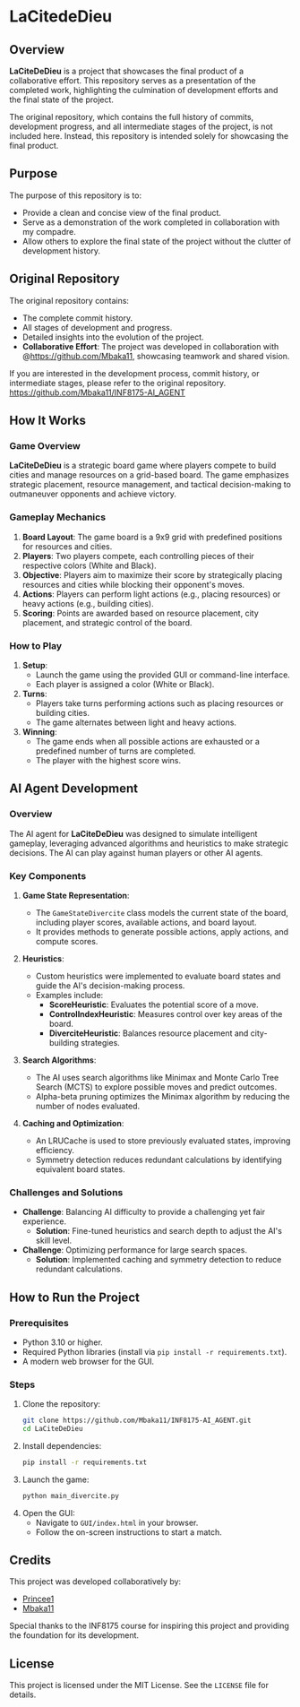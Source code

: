 # LaCitedeDieu

## Overview
**LaCiteDeDieu** is a project that showcases the final product of a collaborative effort. This repository serves as a presentation of the completed work, highlighting the culmination of development efforts and the final state of the project.

The original repository, which contains the full history of commits, development progress, and all intermediate stages of the project, is not included here. Instead, this repository is intended solely for showcasing the final product.

## Purpose
The purpose of this repository is to:
- Provide a clean and concise view of the final product.
- Serve as a demonstration of the work completed in collaboration with my compadre.
- Allow others to explore the final state of the project without the clutter of development history.

## Original Repository
The original repository contains:
- The complete commit history.
- All stages of development and progress.
- Detailed insights into the evolution of the project.
- **Collaborative Effort**: The project was developed in collaboration with @https://github.com/Mbaka11, showcasing teamwork and shared vision.

If you are interested in the development process, commit history, or intermediate stages, please refer to the original repository. https://github.com/Mbaka11/INF8175-AI_AGENT


## How It Works

### Game Overview
**LaCiteDeDieu** is a strategic board game where players compete to build cities and manage resources on a grid-based board. The game emphasizes strategic placement, resource management, and tactical decision-making to outmaneuver opponents and achieve victory.

### Gameplay Mechanics
1. **Board Layout**: The game board is a 9x9 grid with predefined positions for resources and cities.
2. **Players**: Two players compete, each controlling pieces of their respective colors (White and Black).
3. **Objective**: Players aim to maximize their score by strategically placing resources and cities while blocking their opponent's moves.
4. **Actions**: Players can perform light actions (e.g., placing resources) or heavy actions (e.g., building cities).
5. **Scoring**: Points are awarded based on resource placement, city placement, and strategic control of the board.

### How to Play
1. **Setup**: 
    - Launch the game using the provided GUI or command-line interface.
    - Each player is assigned a color (White or Black).
2. **Turns**:
    - Players take turns performing actions such as placing resources or building cities.
    - The game alternates between light and heavy actions.
3. **Winning**:
    - The game ends when all possible actions are exhausted or a predefined number of turns are completed.
    - The player with the highest score wins.

## AI Agent Development

### Overview
The AI agent for **LaCiteDeDieu** was designed to simulate intelligent gameplay, leveraging advanced algorithms and heuristics to make strategic decisions. The AI can play against human players or other AI agents.

### Key Components
1. **Game State Representation**:
    - The `GameStateDivercite` class models the current state of the board, including player scores, available actions, and board layout.
    - It provides methods to generate possible actions, apply actions, and compute scores.

2. **Heuristics**:
    - Custom heuristics were implemented to evaluate board states and guide the AI's decision-making process.
    - Examples include:
      - **ScoreHeuristic**: Evaluates the potential score of a move.
      - **ControlIndexHeuristic**: Measures control over key areas of the board.
      - **DiverciteHeuristic**: Balances resource placement and city-building strategies.

3. **Search Algorithms**:
    - The AI uses search algorithms like Minimax and Monte Carlo Tree Search (MCTS) to explore possible moves and predict outcomes.
    - Alpha-beta pruning optimizes the Minimax algorithm by reducing the number of nodes evaluated.

4. **Caching and Optimization**:
    - An LRUCache is used to store previously evaluated states, improving efficiency.
    - Symmetry detection reduces redundant calculations by identifying equivalent board states.

### Challenges and Solutions
- **Challenge**: Balancing AI difficulty to provide a challenging yet fair experience.
  - **Solution**: Fine-tuned heuristics and search depth to adjust the AI's skill level.
- **Challenge**: Optimizing performance for large search spaces.
  - **Solution**: Implemented caching and symmetry detection to reduce redundant calculations.

## How to Run the Project

### Prerequisites
- Python 3.10 or higher.
- Required Python libraries (install via `pip install -r requirements.txt`).
- A modern web browser for the GUI.

### Steps
1. Clone the repository:
    ```bash
    git clone https://github.com/Mbaka11/INF8175-AI_AGENT.git
    cd LaCiteDeDieu
    ```
2. Install dependencies:
    ```bash
    pip install -r requirements.txt
    ```
3. Launch the game:
    ```bash
    python main_divercite.py
    ```
4. Open the GUI:
    - Navigate to `GUI/index.html` in your browser.
    - Follow the on-screen instructions to start a match.

## Credits
This project was developed collaboratively by:
- [Princee1](https://github.com/princee1)
- [Mbaka11](https://github.com/Mbaka11)

Special thanks to the INF8175 course for inspiring this project and providing the foundation for its development.

## License
This project is licensed under the MIT License. See the `LICENSE` file for details.
